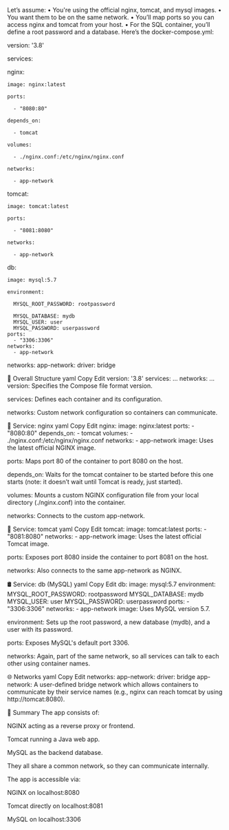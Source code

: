 Let’s assume:
•	You're using the official nginx, tomcat, and mysql images.
•	You want them to be on the same network.
•	You’ll map ports so you can access nginx and tomcat from your host.
•	For the SQL container, you’ll define a root password and a database.
Here’s the docker-compose.yml:



version: '3.8'

services:

  nginx:
  
    image: nginx:latest
    
    ports:
    
      - "8080:80"
      
    depends_on:
    
      - tomcat
      
    volumes:
    
      - ./nginx.conf:/etc/nginx/nginx.conf
      
    networks:
    
      - app-network
      

  tomcat:
  
    image: tomcat:latest
    
    ports:
    
      - "8081:8080"
      
    networks:
    
      - app-network
      

  db:
  
    image: mysql:5.7
    
    environment:
    
      MYSQL_ROOT_PASSWORD: rootpassword
      
      MYSQL_DATABASE: mydb
      MYSQL_USER: user
      MYSQL_PASSWORD: userpassword
    ports:
      - "3306:3306"
    networks:
      - app-network

networks:
  app-network:
    driver: bridge





🔧 Overall Structure
yaml
Copy
Edit
version: '3.8'
services:
  ...
networks:
  ...
version: Specifies the Compose file format version.

services: Defines each container and its configuration.

networks: Custom network configuration so containers can communicate.

🚀 Service: nginx
yaml
Copy
Edit
nginx:
  image: nginx:latest
  ports:
    - "8080:80"
  depends_on:
    - tomcat
  volumes:
    - ./nginx.conf:/etc/nginx/nginx.conf
  networks:
    - app-network
image: Uses the latest official NGINX image.

ports: Maps port 80 of the container to port 8080 on the host.

depends_on: Waits for the tomcat container to be started before this one starts (note: it doesn’t wait until Tomcat is ready, just started).

volumes: Mounts a custom NGINX configuration file from your local directory (./nginx.conf) into the container.

networks: Connects to the custom app-network.

🧰 Service: tomcat
yaml
Copy
Edit
tomcat:
  image: tomcat:latest
  ports:
    - "8081:8080"
  networks:
    - app-network
image: Uses the latest official Tomcat image.

ports: Exposes port 8080 inside the container to port 8081 on the host.

networks: Also connects to the same app-network as NGINX.

🛢️ Service: db (MySQL)
yaml
Copy
Edit
db:
  image: mysql:5.7
  environment:
    MYSQL_ROOT_PASSWORD: rootpassword
    MYSQL_DATABASE: mydb
    MYSQL_USER: user
    MYSQL_PASSWORD: userpassword
  ports:
    - "3306:3306"
  networks:
    - app-network
image: Uses MySQL version 5.7.

environment: Sets up the root password, a new database (mydb), and a user with its password.

ports: Exposes MySQL's default port 3306.

networks: Again, part of the same network, so all services can talk to each other using container names.

🌐 Networks
yaml
Copy
Edit
networks:
  app-network:
    driver: bridge
app-network: A user-defined bridge network which allows containers to communicate by their service names (e.g., nginx can reach tomcat by using http://tomcat:8080).

🧠 Summary
The app consists of:

NGINX acting as a reverse proxy or frontend.

Tomcat running a Java web app.

MySQL as the backend database.

They all share a common network, so they can communicate internally.

The app is accessible via:

NGINX on localhost:8080

Tomcat directly on localhost:8081

MySQL on localhost:3306

